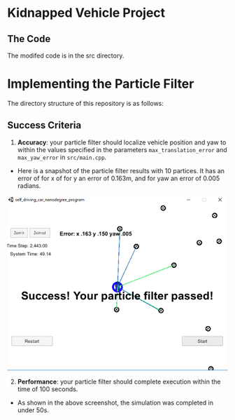 # Kidnapped Vehicle Project

## The Code
The modifed code is in the src directory.

# Implementing the Particle Filter
The directory structure of this repository is as follows:


## Success Criteria

1. **Accuracy**: your particle filter should localize vehicle position and yaw to within the values specified in the parameters `max_translation_error` and `max_yaw_error` in `src/main.cpp`.

- Here is a snapshot of the particle filter results with 10 partices. It has an error of for x of for y an error of 0.163m, and for yaw an error of 0.005 radians.

![N10](./N10_release.PNG)

2. **Performance**: your particle filter should complete execution within the time of 100 seconds.

- As shown in the above screenshot, the simulation was completed in under 50s.
